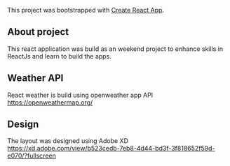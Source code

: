 This project was bootstrapped with [Create React App](https://github.com/facebook/create-react-app).

## About project
This react application was build as an weekend project to enhance skills in ReactJs and learn to build the apps. 

## Weather API
React weather is build using openweather app API https://openweathermap.org/

## Design
The layout was designed using Adobe XD
https://xd.adobe.com/view/b523cedb-7eb8-4d44-bd3f-3f818652f59d-e070/?fullscreen
